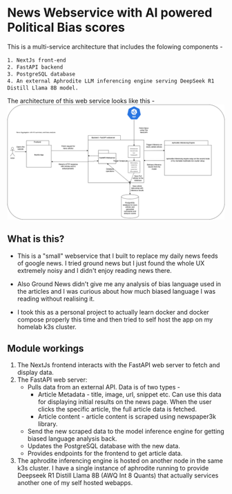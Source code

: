 # News Webservice with AI powered Political Bias scores


This is a multi-service architecture that includes the folowing components -

    1. NextJs front-end
    2. FastAPI backend
    3. PostgreSQL database
    4. An external Aphrodite LLM inferencing engine serving DeepSeek R1 Distill Llama 8B model.

The architecture of this web service looks like this -
![architecture diagram](<misc_assets/Webapp architecture mockup.png>)

## What is this?

 - This is a "small" webservice that I built to replace my daily news feeds of google news. I tried ground news but I just found the whole UX extremely noisy and I didn't enjoy reading news there.

 - Also Ground News didn't give me any analysis of bias language used in the articles and I was curious about how much biased language I was reading without realising it.

 - I took this as a personal project to actually learn docker and docker compose properly this time and then tried to self host the app on my homelab k3s cluster.


## Module workings

1. The NextJs frontend interacts with the FastAPI web server to fetch and display data.
2. The FastAPI web server:
   - Pulls data from an external API. Data is of two types - 
     - Article Metadata - title, image, url, snippet etc. Can use this data for displaying initial results on the news page. When the user clicks the specific article, the full article data is fetched.
     - Article content - article content is scraped using newspaper3k library.
   - Send the new scraped data to the model inference engine for getting biased language analysis back.
   - Updates the PostgreSQL database with the new data.
   - Provides endpoints for the frontend to get article data.
3. The aphrodite inferencing engine is hosted on another node in the same k3s cluster. I have a single instance of aphrodite running to provide Deepseek R1 Distill Llama 8B (AWQ Int 8 Quants) that actually services another one of my self hosted webapps.

